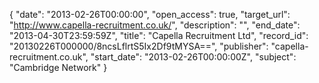 {
  "date": "2013-02-26T00:00:00", 
  "open_access": true, 
  "target_url": "http://www.capella-recruitment.co.uk/", 
  "description": "", 
  "end_date": "2013-04-30T23:59:59Z", 
  "title": "Capella Recruitment Ltd", 
  "record_id": "20130226T000000/8ncsLflrtS5Ix2Df9tMYSA==", 
  "publisher": "capella-recruitment.co.uk", 
  "start_date": "2013-02-26T00:00:00Z", 
  "subject": "Cambridge Network"
}

